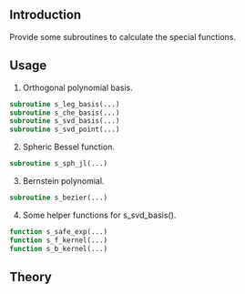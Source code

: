 ## Introduction

Provide some subroutines to calculate the special functions.

## Usage

1. Orthogonal polynomial basis.

```fortran
subroutine s_leg_basis(...)
subroutine s_che_basis(...)
subroutine s_svd_basis(...)
subroutine s_svd_point(...)
```

2. Spheric Bessel function.

```fortran
subroutine s_sph_jl(...)
```

3. Bernstein polynomial.

```fortran
subroutine s_bezier(...)
```

4. Some helper functions for s_svd_basis().

```fortran
function s_safe_exp(...)
function s_f_kernel(...)
function s_b_kernel(...)
```

## Theory
